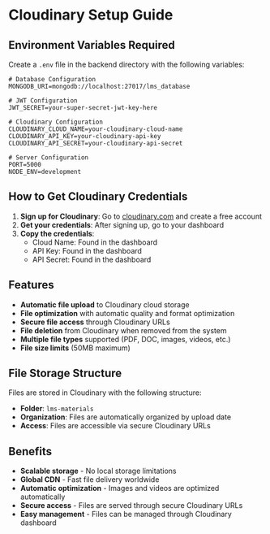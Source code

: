 # Cloudinary Setup Guide

## Environment Variables Required

Create a `.env` file in the backend directory with the following variables:

```env
# Database Configuration
MONGODB_URI=mongodb://localhost:27017/lms_database

# JWT Configuration
JWT_SECRET=your-super-secret-jwt-key-here

# Cloudinary Configuration
CLOUDINARY_CLOUD_NAME=your-cloudinary-cloud-name
CLOUDINARY_API_KEY=your-cloudinary-api-key
CLOUDINARY_API_SECRET=your-cloudinary-api-secret

# Server Configuration
PORT=5000
NODE_ENV=development
```

## How to Get Cloudinary Credentials

1. **Sign up for Cloudinary**: Go to [cloudinary.com](https://cloudinary.com) and create a free account
2. **Get your credentials**: After signing up, go to your dashboard
3. **Copy the credentials**:
   - Cloud Name: Found in the dashboard
   - API Key: Found in the dashboard
   - API Secret: Found in the dashboard

## Features

- **Automatic file upload** to Cloudinary cloud storage
- **File optimization** with automatic quality and format optimization
- **Secure file access** through Cloudinary URLs
- **File deletion** from Cloudinary when removed from the system
- **Multiple file types** supported (PDF, DOC, images, videos, etc.)
- **File size limits** (50MB maximum)

## File Storage Structure

Files are stored in Cloudinary with the following structure:
- **Folder**: `lms-materials`
- **Organization**: Files are automatically organized by upload date
- **Access**: Files are accessible via secure Cloudinary URLs

## Benefits

- **Scalable storage** - No local storage limitations
- **Global CDN** - Fast file delivery worldwide
- **Automatic optimization** - Images and videos are optimized automatically
- **Secure access** - Files are served through secure Cloudinary URLs
- **Easy management** - Files can be managed through Cloudinary dashboard
